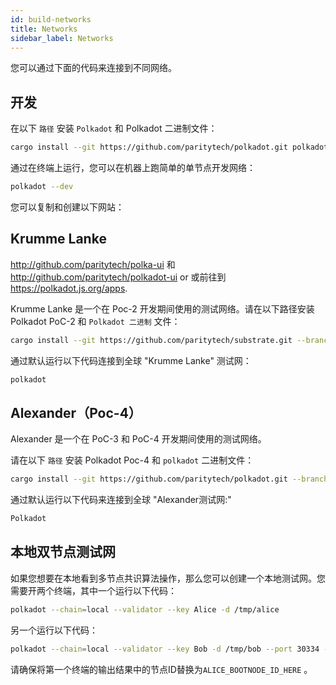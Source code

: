 ```yaml
---
id: build-networks
title: Networks
sidebar_label: Networks
---
```


您可以通过下面的代码来连接到不同网络。

## 开发

在以下 `路径` 安装 `Polkadot` 和 Polkadot 二进制文件：

```bash
cargo install --git https://github.com/paritytech/polkadot.git polkadot
```

通过在终端上运行，您可以在机器上跑简单的单节点开发网络：

```bash
polkadot --dev
```

您可以复制和创建以下网站：

## Krumme Lanke

http://github.com/paritytech/polka-ui 和 http://github.com/paritytech/polkadot-ui or 或前往到 https://polkadot.js.org/apps.

Krumme Lanke 是一个在 Poc-2 开发期间使用的测试网络。请在以下路径安装 Polkadot PoC-2 和 `Polkadot 二进制` 文件：

```bash
cargo install --git https://github.com/paritytech/substrate.git --branch v0.2 polkadot
```

通过默认运行以下代码连接到全球 "Krumme Lanke" 测试网：

```bash
polkadot
```

## Alexander（Poc-4）

Alexander 是一个在 PoC-3 和 PoC-4 开发期间使用的测试网络。

请在以下 `路径` 安装 Polkadot Poc-4 和 `polkadot` 二进制文件：

```bash
cargo install --git https://github.com/paritytech/polkadot.git --branch v0.4 polkadot
```

通过默认运行以下代码来连接到全球 "Alexander测试网:"

```bash
Polkadot
```

## 本地双节点测试网

如果您想要在本地看到多节点共识算法操作，那么您可以创建一个本地测试网。您需要开两个终端，其中一个运行以下代码：

```bash
polkadot --chain=local --validator --key Alice -d /tmp/alice
```

另一个运行以下代码：

```bash
polkadot --chain=local --validator --key Bob -d /tmp/bob --port 30334 --bootnodes '/ip4/127.0.0.1/tcp/30333/p2p/ALICE_BOOTNODE_ID_HERE'
```

请确保将第一个终端的输出结果中的节点ID替换为`ALICE_BOOTNODE_ID_HERE` 。
